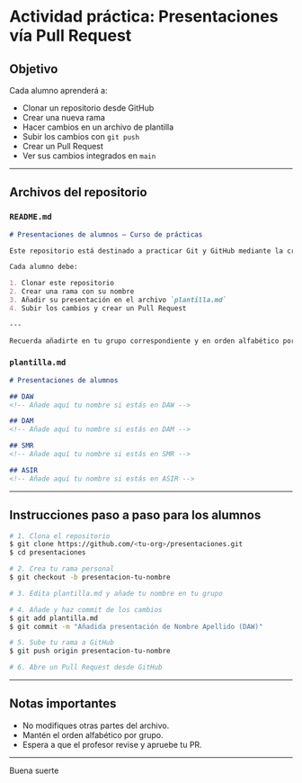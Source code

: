# Actividad práctica: Presentaciones vía Pull Request

## Objetivo
Cada alumno aprenderá a:
- Clonar un repositorio desde GitHub
- Crear una nueva rama
- Hacer cambios en un archivo de plantilla
- Subir los cambios con `git push`
- Crear un Pull Request
- Ver sus cambios integrados en `main`

---

## Archivos del repositorio

### `README.md`

```md
# Presentaciones de alumnos – Curso de prácticas

Este repositorio está destinado a practicar Git y GitHub mediante la creación de ramas y pull requests.

Cada alumno debe:

1. Clonar este repositorio
2. Crear una rama con su nombre
3. Añadir su presentación en el archivo `plantilla.md`
4. Subir los cambios y crear un Pull Request

---

Recuerda añadirte en tu grupo correspondiente y en orden alfabético por nombre.
```

### `plantilla.md`

```md
# Presentaciones de alumnos

## DAW
<!-- Añade aquí tu nombre si estás en DAW -->

## DAM
<!-- Añade aquí tu nombre si estás en DAM -->

## SMR
<!-- Añade aquí tu nombre si estás en SMR -->

## ASIR
<!-- Añade aquí tu nombre si estás en ASIR -->
```

---

## Instrucciones paso a paso para los alumnos

```bash
# 1. Clona el repositorio
$ git clone https://github.com/<tu-org>/presentaciones.git
$ cd presentaciones

# 2. Crea tu rama personal
$ git checkout -b presentacion-tu-nombre

# 3. Edita plantilla.md y añade tu nombre en tu grupo

# 4. Añade y haz commit de los cambios
$ git add plantilla.md
$ git commit -m "Añadida presentación de Nombre Apellido (DAW)"

# 5. Sube tu rama a GitHub
$ git push origin presentacion-tu-nombre

# 6. Abre un Pull Request desde GitHub
```

---

## Notas importantes

- No modifiques otras partes del archivo.
- Mantén el orden alfabético por grupo.
- Espera a que el profesor revise y apruebe tu PR.

---

Buena suerte
